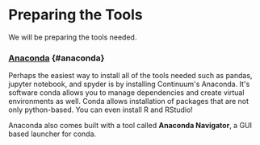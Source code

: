 # Preparing the Tools

We will be preparing the tools needed.

### [Anaconda](https://www.anaconda.com) {#anaconda}

Perhaps the easiest way to install all of the tools needed such as pandas, jupyter notebook, and spyder is by installing Continuum's Anaconda. It's software conda allows you to manage dependencies and create virtual environments as well. Conda allows installation of packages that are not only python-based. You can even install R and RStudio!

Anaconda also comes built with a tool called **Anaconda Navigator**, a GUI based launcher for conda.

